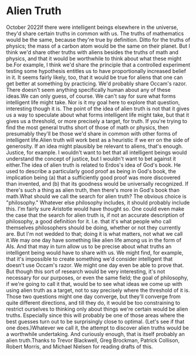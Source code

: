 # Alien Truth

October 2022If there were intelligent beings elsewhere in the universe, they'd
share certain truths in common with us. The truths of mathematics
would be the same, because they're true by definition. Ditto for
the truths of physics; the mass of a carbon atom would be the same
on their planet. But I think we'd share other truths with aliens
besides the truths of math and physics, and that it would be
worthwhile to think about what these might be.For example, I think we'd share the principle that a controlled
experiment testing some hypothesis entitles us to have proportionally
increased belief in it. It seems fairly likely, too, that it would
be true for aliens that one can get better at something by practicing.
We'd probably share Occam's razor. There doesn't seem anything
specifically human about any of these ideas.We can only guess, of course. We can't say for sure what forms
intelligent life might take. Nor is it my goal here to explore that
question, interesting though it is. The point of the idea of alien
truth is not that it gives us a way to speculate about what forms
intelligent life might take, but that it gives us a threshold, or
more precisely a target, for truth. If you're trying to find the
most general truths short of those of math or physics, then presumably
they'll be those we'd share in common with other forms of intelligent
life.Alien truth will work best as a heuristic if we err on the side of
generosity. If an idea might plausibly be relevant to aliens, that's
enough. Justice, for example. I wouldn't want to bet that all
intelligent beings would understand the concept of justice, but I
wouldn't want to bet against it either.The idea of alien truth is related to Erdos's idea of God's book.
He used to describe a particularly good proof as being in God's
book, the implication being (a) that a sufficiently good proof was
more discovered than invented, and (b) that its goodness would be
universally recognized. If there's such a thing as alien truth,
then there's more in God's book than math.What should we call the search for alien truth? The obvious choice
is "philosophy." Whatever else philosophy includes, it should
probably include this. I'm fairly sure Aristotle would have thought
so. One could even make the case that the search for alien truth
is, if not an accurate description of philosophy, a good
definition for it. I.e. that it's what people who call
themselves philosophers should be doing, whether or not they currently
are. But I'm not wedded to that; doing it is what matters, not what
we call it.We may one day have something like alien life among us in the form
of AIs. And that may in turn allow us to be precise about what
truths an intelligent being would have to share with us. We might
find, for example, that it's impossible to create something we'd
consider intelligent that doesn't use Occam's razor. We might one
day even be able to prove that. But though this sort of research
would be very interesting, it's not necessary for our purposes, or
even the same field; the goal of philosophy, if we're going to call it that, would be
to see what ideas we come up with using alien truth as a target,
not to say precisely where the threshold of it is. Those two questions might one
day converge, but they'll converge from quite different directions,
and till they do, it would be too constraining to restrict ourselves
to thinking only about things we're certain would be alien truths.
Especially since this will probably be one of those areas where the
best guesses turn out to be surprisingly close to optimal. (Let's
see if that one does.)Whatever we call it, the attempt to discover alien truths would be
a worthwhile undertaking. And curiously enough, that is itself
probably an alien truth.Thanks to Trevor Blackwell, Greg Brockman, 
Patrick Collison, Robert Morris, and Michael Nielsen for reading drafts of this.